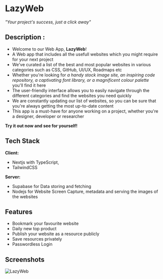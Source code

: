 
# LazyWeb

*"Your project's success, just a click away"*


## Description :
+ Welcome to our Web App, **LazyWeb**!
+ A Web app that includes all the usefull websites which you might require for your next project
+ We've curated a list of the best and most popular websites in various categories such as CSS, GitHub, UI/UX, Roadmaps etc
+ Whether you're looking for *a handy stock image site, an inspiring code repository, a captivating font library, or a magnificent colour palette* you'll find it here
+ The user-friendly interface allows you to easily navigate through the different categories and find the websites you need quickly
+ We are constantly updating our list of websites, so you can be sure that you're always getting the most up-to-date content
+ This app is a must-have for anyone working on a project, whether you're a designer, developer or researcher

**Try it out now and see for yourself!**

## Tech Stack

**Client:** 
- Nextjs with TypeScript,
- TailwindCSS

**Server:** 
- Supabase for Data storing and fetching 
- Nodejs for Website Screen Capture, metadata and serving the images of the websites


## Features

- Bookmark your favourite website
- Daily new top product
- Publish your website as a resource publicly
- Save resources privately
- Passwordless Login

## Screenshots
![LazyWeb](https://user-images.githubusercontent.com/90952604/209479725-b5cd3d7f-1b60-41f3-a929-c51861aa2dec.png)


